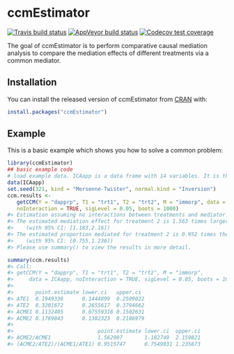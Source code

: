 
<!-- README.md is generated from README.Rmd. Please edit that file -->
# ccmEstimator

<!-- badges: start -->
[![Travis build status](https://travis-ci.com/xiw021/ccmEstimator.svg?branch=master)](https://travis-ci.com/xiw021/ccmEstimator) [![AppVeyor build status](https://ci.appveyor.com/api/projects/status/github/xw2510/ccmEstimator?branch=master&svg=true)](https://ci.appveyor.com/project/xw2510/ccmEstimator) [![Codecov test coverage](https://codecov.io/gh/xiw021/ccmEstimator/branch/master/graph/badge.svg)](https://codecov.io/gh/xiw021/ccmEstimator?branch=master) <!-- badges: end -->

The goal of ccmEstimator is to perform comparative causal mediation analysis to compare the mediation effects of different treatments via a common mediator.

## Installation

You can install the released version of ccmEstimator from [CRAN](https://CRAN.R-project.org) with:

``` r
install.packages("ccmEstimator")
```

## Example

This is a basic example which shows you how to solve a common problem:

``` r
library(ccmEstimator)
## basic example code
# load example data. ICAapp is a data frame with 14 variables. It is the application data used to illustrate comparative causal mediation analysis methods in Bansak (2020).
data(ICAapp)
set.seed(321, kind = "Mersenne-Twister", normal.kind = "Inversion")
ccm.results <-
   getCCM(Y = "dapprp", T1 = "trt1", T2 = "trt2", M = "immorp", data = ICAapp,
   noInteraction = TRUE, sigLevel = 0.05, boots = 1000)
#> Estimation assuming no interactions between treatments and mediator.
#> The estimated mediation effect for treatment 2 is 1.563 times larger than the mediation effect for treatment 1 
#>    (with 95% CI: [1.183,2.16])
#> The estimated proportion mediated for treatment 2 is 0.952 times the size of that for treatment 1 
#>    (with 95% CI: [0.755,1.236])
#> Please use summary() to view the results in more detail.

summary(ccm.results)
#> Call:
#> getCCM(Y = "dapprp", T1 = "trt1", T2 = "trt2", M = "immorp", 
#>     data = ICAapp, noInteraction = TRUE, sigLevel = 0.05, boots = 1000)
#> 
#>       point.estimate lower.ci   upper.ci 
#> ATE1  0.1949336      0.1444899  0.2509022
#> ATE2  0.3201672      0.2655617  0.3794662
#> ACME1 0.1132405      0.07559316 0.1502631
#> ACME2 0.1769843      0.1382323  0.2186979
#> 
#>                           point.estimate lower.ci  upper.ci
#> ACME2/ACME1               1.562907       1.182749  2.159821
#> (ACME2/ATE2)/(ACME1/ATE1) 0.9515747      0.7549031 1.235673
```
